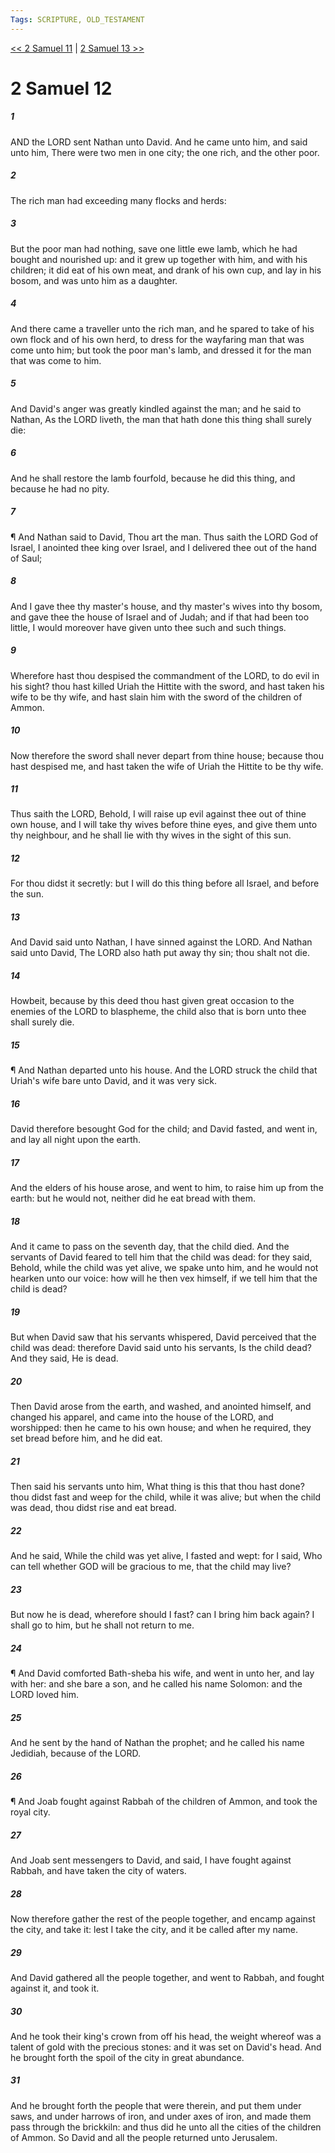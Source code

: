 ```yaml
---
Tags: SCRIPTURE, OLD_TESTAMENT
---
```


[<< 2 Samuel 11](OLD_TESTAMENT/10_2_Samuel/2_Samuel_11.md) | [2 Samuel 13 >>](OLD_TESTAMENT/10_2_Samuel/2_Samuel_13.md)

# 2 Samuel 12

##### 1
 AND the LORD sent Nathan unto David.  And he came unto him, and said unto him, There were two men in one city; the one rich, and the other poor.
##### 2
 The rich man had exceeding many flocks and herds:
##### 3
 But the poor man had nothing, save one little ewe lamb, which he had bought and nourished up: and it grew up together with him, and with his children; it did eat of his own meat, and drank of his own cup, and lay in his bosom, and was unto him as a daughter.
##### 4
 And there came a traveller unto the rich man, and he spared to take of his own flock and of his own herd, to dress for the wayfaring man that was come unto him; but took the poor man's lamb, and dressed it for the man that was come to him.
##### 5
 And David's anger was greatly kindled against the man; and he said to Nathan, As the LORD liveth, the man that hath done this thing shall surely die:
##### 6
 And he shall restore the lamb fourfold, because he did this thing, and because he had no pity.
##### 7
 ¶ And Nathan said to David, Thou art the man.  Thus saith the LORD God of Israel, I anointed thee king over Israel, and I delivered thee out of the hand of Saul;
##### 8
 And I gave thee thy master's house, and thy master's wives into thy bosom, and gave thee the house of Israel and of Judah; and if that had been too little, I would moreover have given unto thee such and such things.
##### 9
 Wherefore hast thou despised the commandment of the LORD, to do evil in his sight?  thou hast killed Uriah the Hittite with the sword, and hast taken his wife to be thy wife, and hast slain him with the sword of the children of Ammon.
##### 10
 Now therefore the sword shall never depart from thine house; because thou hast despised me, and hast taken the wife of Uriah the Hittite to be thy wife.
##### 11
 Thus saith the LORD, Behold, I will raise up evil against thee out of thine own house, and I will take thy wives before thine eyes, and give them unto thy neighbour, and he shall lie with thy wives in the sight of this sun.
##### 12
 For thou didst it secretly: but I will do this thing before all Israel, and before the sun.
##### 13
 And David said unto Nathan, I have sinned against the LORD.  And Nathan said unto David, The LORD also hath put away thy sin; thou shalt not die.
##### 14
 Howbeit, because by this deed thou hast given great occasion to the enemies of the LORD to blaspheme, the child also that is born unto thee shall surely die.
##### 15
 ¶ And Nathan departed unto his house.  And the LORD struck the child that Uriah's wife bare unto David, and it was very sick.
##### 16
 David therefore besought God for the child; and David fasted, and went in, and lay all night upon the earth.
##### 17
 And the elders of his house arose, and went to him, to raise him up from the earth: but he would not, neither did he eat bread with them.
##### 18
 And it came to pass on the seventh day, that the child died.  And the servants of David feared to tell him that the child was dead: for they said, Behold, while the child was yet alive, we spake unto him, and he would not hearken unto our voice: how will he then vex himself, if we tell him that the child is dead?
##### 19
 But when David saw that his servants whispered, David perceived that the child was dead: therefore David said unto his servants, Is the child dead?  And they said, He is dead.
##### 20
 Then David arose from the earth, and washed, and anointed himself, and changed his apparel, and came into the house of the LORD, and worshipped: then he came to his own house; and when he required, they set bread before him, and he did eat.
##### 21
 Then said his servants unto him, What thing is this that thou hast done?  thou didst fast and weep for the child, while it was alive; but when the child was dead, thou didst rise and eat bread.
##### 22
 And he said, While the child was yet alive, I fasted and wept: for I said, Who can tell whether GOD will be gracious to me, that the child may live?
##### 23
 But now he is dead, wherefore should I fast?  can I bring him back again?  I shall go to him, but he shall not return to me.
##### 24
 ¶ And David comforted Bath-sheba his wife, and went in unto her, and lay with her: and she bare a son, and he called his name Solomon: and the LORD loved him.
##### 25
 And he sent by the hand of Nathan the prophet; and he called his name Jedidiah, because of the LORD.
##### 26
 ¶ And Joab fought against Rabbah of the children of Ammon, and took the royal city.
##### 27
 And Joab sent messengers to David, and said, I have fought against Rabbah, and have taken the city of waters.
##### 28
 Now therefore gather the rest of the people together, and encamp against the city, and take it: lest I take the city, and it be called after my name.
##### 29
 And David gathered all the people together, and went to Rabbah, and fought against it, and took it.
##### 30
 And he took their king's crown from off his head, the weight whereof was a talent of gold with the precious stones: and it was set on David's head.  And he brought forth the spoil of the city in great abundance.
##### 31
 And he brought forth the people that were therein, and put them under saws, and under harrows of iron, and under axes of iron, and made them pass through the brickkiln: and thus did he unto all the cities of the children of Ammon.  So David and all the people returned unto Jerusalem.
